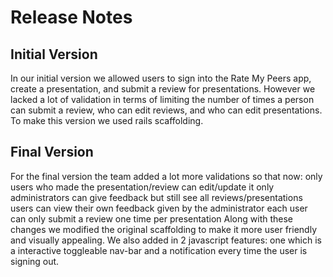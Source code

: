 # Release Notes

## Initial Version
In our initial version we allowed users to sign into the Rate My Peers app, create a presentation, and 
submit a review for presentations. However we lacked a lot of validation in terms of 
limiting the number of times a person can submit a review, who can edit reviews, and who can edit presentations. To make this version we used rails scaffolding.

## Final Version
For the final version the team added a lot more validations so that now:
only users who made the presentation/review can edit/update it
only administrators can give feedback but still see all reviews/presentations
users can view their own feedback given by the administrator
each user can only submit a review one time per presentation
Along with these changes we modified the original scaffolding to make it more user friendly and visually
appealing. We also added in 2 javascript features: one which is a interactive toggleable nav-bar and a notification every time the user is signing out.  